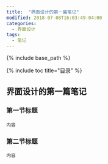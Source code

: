 ```yaml
---
title:  "界面设计的第一篇笔记"
modified: 2018-07-08T16:03:49-04:00
categories: 
  - 界面设计
tags:
  - 笔记
---
```

{% include base_path %}
 	 	  
{% include toc title="目录" %}

## 界面设计的第一篇笔记

### 第一节标题
 	
 	内容
 	
### 第二节标题
 	
 	内容